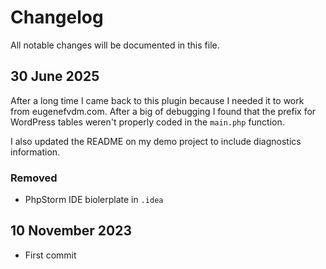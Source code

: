 # Changelog

All notable changes will be documented in this file.

## 30 June 2025

After a long time I came back to this plugin because I needed it to work from eugenefvdm.com. After a big of debugging I found that the prefix for WordPress tables weren't properly coded in the `main.php` function.

I also updated the README on my demo project to include diagnostics information.

### Removed

- PhpStorm IDE biolerplate in `.idea`

## 10 November 2023

- First commit